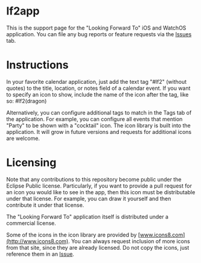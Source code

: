 # lf2app
This is the support page for the "Looking Forward To" iOS and WatchOS application.  You can file any bug reports or feature requests via the [Issues](https://github.com/derammo/lf2app/issues) tab.

# Instructions
In your favorite calendar application, just add the text tag "#lf2" (without quotes) to the title, location, or notes field of a calendar event.   If you want to specify an icon to show, include the name of the icon after the tag, like so: #lf2(dragon)

Alternatively, you can configure additional tags to match in the Tags tab of the application.  For example, you can configure all events that mention "Party" to be shown with a "cocktail" icon.   The icon library is built into the application.  It will grow in future versions and requests for additional icons are welcome.

# Licensing
Note that any contributions to this repository become public under the Eclipse Public license.  Particularly, if you want to provide a pull request for an icon you would like to see in the app, then this icon must be distributable under that license.  For example, you can draw it yourself and then contribute it under that license.

The "Looking Forward To" application itself is distributed under a commercial license.  

Some of the icons in the icon library are provided by [www.icons8.com](http://www.icons8.com).  You can always request inclusion of more icons from that site, since they are already licensed.  Do not copy the icons, just reference them in an [Issue](https://github.com/derammo/lf2app/issues).
